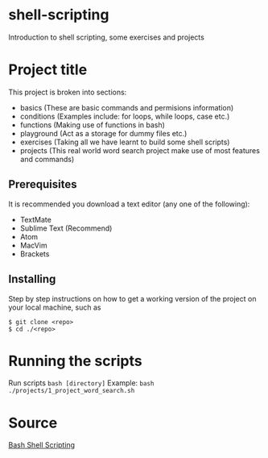 # shell-scripting

Introduction to shell scripting, some exercises and projects 

# Project title

This project is broken into sections:
- basics (These are basic commands and permisions information)
- conditions (Examples include: for loops, while loops, case etc.)
- functions (Making use of functions in bash)
- playground (Act as a storage for dummy files etc.)
- exercises (Taking all we have learnt to build some shell scripts)
- projects (This real world word search project make use of most features and commands)

## Prerequisites

It is recommended you download a text editor (any one of the following):
- TextMate
- Sublime Text (Recommend)
- Atom
- MacVim
- Brackets

## Installing

Step by step instructions on how to get a working version of the project on your local machine, such as

```
$ git clone <repo>
$ cd ./<repo>
```

# Running the scripts

Run scripts `bash [directory]`
Example: `bash ./projects/1_project_word_search.sh`  

# Source

[Bash Shell Scripting](https://www.udemy.com/course/bash-shell-scripting-crash-course-for-beginners/)

